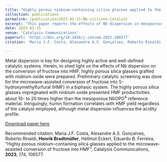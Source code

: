 ```yaml
---
title: "Highly porous niobium-containing silica glasses applied to the microwave-assisted conversion of fructose into HMF"
collection: publications
permalink: /publication/2023-01-15-Nb-silicate-Catalyst
excerpt: 'This paper reports the effects of Nb dispersion in mesoporous silica-based materials on the conversion of fructose into HMF.'
date: 2023-01-15
venue: 'Catalysis Communications'
paperurl: 'https://doi.org/10.1016/j.catcom.2022.106577'
citation: 'Maria J.F. Costa, Alexandre A.S. Gonçalves, Roberto Rinaldi, <b>Henrik Bradtmüller</b>, Hellmut Eckert, Eduardo B. Ferreira, "Highly porous niobium-containing silica glasses applied to the microwave-assisted conversion of fructose into HMF", Catalysis Communications, <b>2023</b>, <i>174</i>, 106577.'

---
```

Metal dispersion is key for designing highly active and well-defined catalytic systems. Herein, to shed light on the effects of Nb dispersion on the conversion of fructose into HMF, highly porous silica glasses grafted with niobium oxide were prepared. Preliminary catalytic screening was done for the microwave-assisted conversion of fructose into 5-hydroxymethylfurfural (HMF) in a biphasic system. The highly porous silica glasses impregnated with niobium oxide presented HMF productivities about 10- to 20 times higher than the mesoporous NbOPO<sup>4</sup> reference material. Intriguingly, humin formation correlates with HMF yield regardless of the catalyst employed, although metal dispersion influences the acidity profile.

[Download paper here](http://hbrmn.github.io/files/paper20.pdf)

Recommended citation: Maria J.F. Costa, Alexandre A.S. Gonçalves, Roberto Rinaldi, **Henrik Bradtmüller**, Hellmut Eckert, Eduardo B. Ferreira, "Highly porous niobium-containing silica glasses applied to the microwave-assisted conversion of fructose into HMF", Catalysis Communications, **2023**, *174*, 106577.



